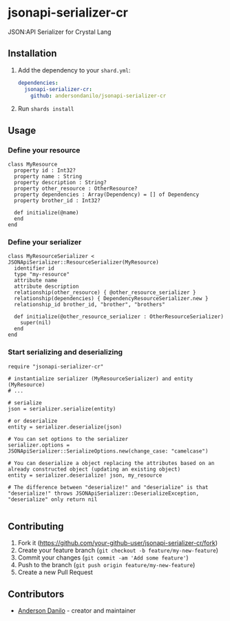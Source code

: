 # jsonapi-serializer-cr

JSON:API Serializer for Crystal Lang

## Installation

1. Add the dependency to your `shard.yml`:

   ```yaml
   dependencies:
     jsonapi-serializer-cr:
       github: andersondanilo/jsonapi-serializer-cr
   ```

2. Run `shards install`

## Usage

### Define your resource
```crystal
class MyResource
  property id : Int32?
  property name : String
  property description : String?
  property other_resource : OtherResource?
  property dependencies : Array(Dependency) = [] of Dependency
  property brother_id : Int32?

  def initialize(@name)
  end
end
```

### Define your serializer
```crystal
class MyResourceSerializer < JSONApiSerializer::ResourceSerializer(MyResource)
  identifier id
  type "my-resource"
  attribute name
  attribute description
  relationship(other_resource) { @other_resource_serializer }
  relationship(dependencies) { DependencyResourceSerializer.new }
  relationship_id brother_id, "brother", "brothers"

  def initialize(@other_resource_serializer : OtherResourceSerializer)
    super(nil)
  end
end
```

### Start serializing and deserializing
```crystal
require "jsonapi-serializer-cr"

# instantialize serializer (MyResourceSerializer) and entity (MyResource)
# ...

# serialize
json = serializer.serialize(entity)

# or deserialize
entity = serializer.deserialize(json)

# You can set options to the serializer
serializer.options = JSONApiSerializer::SerializeOptions.new(change_case: "camelcase")

# You can deserialize a object replacing the attributes based on an already constructed object (updating an existing object)
entity = serializer.deserialize! json, my_resource

# The difference between "deserialize!" and "deserialize" is that "deserialize!" throws JSONApiSerializer::DeserializeException, "deserialize" only return nil
```

```crystal

```

## Contributing

1. Fork it (<https://github.com/your-github-user/jsonapi-serializer-cr/fork>)
2. Create your feature branch (`git checkout -b feature/my-new-feature`)
3. Commit your changes (`git commit -am 'Add some feature'`)
4. Push to the branch (`git push origin feature/my-new-feature`)
5. Create a new Pull Request

## Contributors

- [Anderson Danilo](https://github.com/andersondanilo) - creator and maintainer
